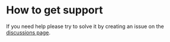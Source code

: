 # How to get support

If you need help please try to solve it by creating an issue on the
[discussions page](https://github.com/iwf-web/docker-image-version-matrix-action/discussions).
